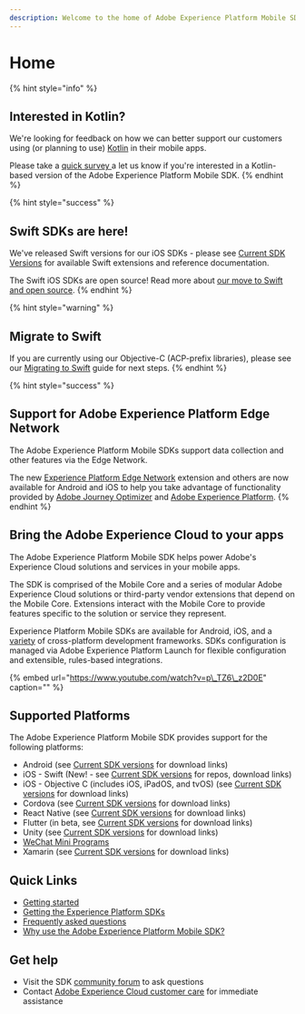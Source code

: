 ```yaml
---
description: Welcome to the home of Adobe Experience Platform Mobile SDK documentation.
---
```


# Home

{% hint style="info" %}
## Interested in Kotlin?

We're looking for feedback on how we can better support our customers using (or planning to use) [Kotlin](https://kotlinlang.org/) in their mobile apps.

Please take a [quick survey ](https://forms.office.com/r/5E5d7pJivG)a let us know if you're interested in a Kotlin-based version of the Adobe Experience Platform Mobile SDK.
{% endhint %}

{% hint style="success" %}
## Swift SDKs are here!

We've released Swift versions for our iOS SDKs - please see [Current SDK Versions](resources/upgrading-to-aep/current-sdk-versions.md) for available Swift extensions and reference documentation. 

The Swift iOS SDKs are open source! Read more about [our move to Swift and open source](https://medium.com/adobetech/adobe-experience-platform-mobile-sdks-move-to-swift-for-ios-6aa67b67b4d4). 
{% endhint %}

{% hint style="warning" %}
## Migrate to Swift

If you are currently using our Objective-C (ACP-prefix libraries), please see our [Migrating to Swift](resources/migrate-to-swift.md) guide for next steps.
{% endhint %}

{% hint style="success" %}
## Support for Adobe Experience Platform Edge Network

The Adobe Experience Platform Mobile SDKs support data collection and other features via the Edge Network.

The new [Experience Platform Edge Network](foundation-extensions/experience-platform-extension/) extension and others are now available for Android and iOS to help you take advantage of functionality provided by [Adobe Journey Optimizer](https://business.adobe.com/products/journey-optimizer/adobe-journey-optimizer.html) and [Adobe Experience Platform](https://business.adobe.com/products/experience-platform/adobe-experience-platform.html).
{% endhint %}

## Bring the Adobe Experience Cloud to your apps

The Adobe Experience Platform Mobile SDK helps power Adobe's Experience Cloud solutions and services in your mobile apps.

The SDK is comprised of the Mobile Core and a series of modular Adobe Experience Cloud solutions or third-party vendor extensions that depend on the Mobile Core. Extensions interact with the Mobile Core to provide features specific to the solution or service they represent.

Experience Platform Mobile SDKs are available for Android, iOS, and a [variety](./#supported-platforms) of cross-platform development frameworks. SDKs configuration is managed via Adobe Experience Platform Launch for flexible configuration and extensible, rules-based integrations.

{% embed url="https://www.youtube.com/watch?v=p\_TZ6\_z2D0E" caption="" %}

## Supported Platforms

The Adobe Experience Platform Mobile SDK provides support for the following platforms:

* Android (see [Current SDK versions](resources/upgrading-to-aep/current-sdk-versions.md#android) for download links)
* iOS - Swift (New! - see [Current SDK versions](resources/upgrading-to-aep/current-sdk-versions.md#android) for repos, download links)
* iOS - Objective C (includes iOS, iPadOS, and tvOS) (see [Current SDK versions](resources/upgrading-to-aep/current-sdk-versions.md#ios) for download links)
* Cordova (see [Current SDK versions](resources/upgrading-to-aep/current-sdk-versions.md#cordova) for download links)
* React Native (see [Current SDK versions](resources/upgrading-to-aep/current-sdk-versions.md#react-native) for download links)
* Flutter (in beta, see [Current SDK versions](resources/upgrading-to-aep/current-sdk-versions.md#flutter-beta) for download links)
* Unity (see [Current SDK versions](resources/upgrading-to-aep/current-sdk-versions.md) for download links)
* [WeChat Mini Programs](resources/adobe-experience-platform-mini-programs-sdk/)
* Xamarin (see [Current SDK versions](resources/upgrading-to-aep/current-sdk-versions.md#xamarin) for download links)

## Quick Links

* [Getting started](getting-started/create-a-mobile-property.md)
* [Getting the Experience Platform SDKs](getting-started/get-the-sdk.md)
* [Frequently asked questions](resources/frequently-asked-questions/)
* [Why use the Adobe Experience Platform Mobile SDK?](https://medium.com/adobetech/accelerate-your-mobile-application-development-with-adobe-experience-platform-mobile-sdk-and-launch-ed023536d611)

## Get help

* Visit the SDK [community forum](https://forums.adobe.com/community/experience-cloud/platform/launch/sdk) to ask questions
* Contact [Adobe Experience Cloud customer care](https://experienceleague.adobe.com/?support-solution=General#support) for immediate assistance

